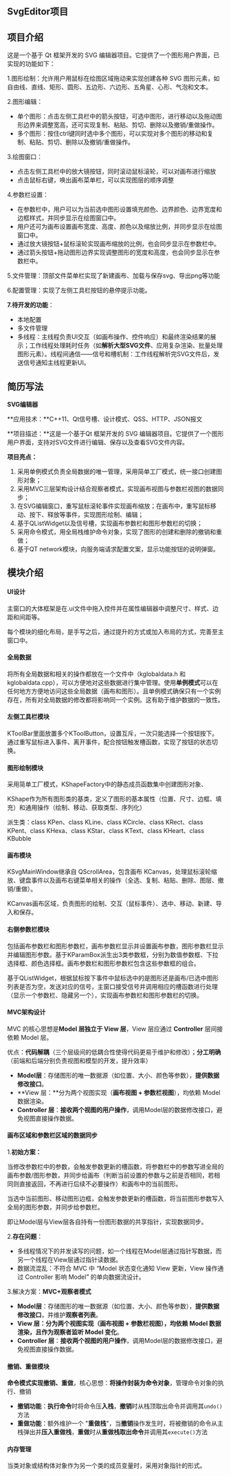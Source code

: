 ## SvgEditor项目

## 项目介绍

这是一个基于 Qt 框架开发的 SVG 编辑器项目。它提供了一个图形用户界面，已实现的功能如下：

1.图形绘制：允许用户用鼠标在绘图区域拖动来实现创建各种 SVG 图形元素，如自由线、直线、矩形、圆形、五边形、六边形、五角星、心形、气泡和文本。

2.图形编辑：

- 单个图形：点击左侧工具栏中的箭头按钮，可选中图形，进行移动以及拖动图形边界来调整宽高，还可实现复制、粘贴、剪切、删除以及撤销/重做操作。
- 多个图形：按住ctrl键同时选中多个图形，可以实现对多个图形的移动和复制、粘贴、剪切、删除以及撤销/重做操作。

3.绘图窗口：

- 点击左侧工具栏中的放大镜按钮，同时滚动鼠标滚轮，可以对画布进行缩放
- 点击鼠标右键，唤出画布菜单栏，可以实现图层的顺序调整

4.参数栏设置：

- 在参数栏中，用户可以为当前选中图形设置填充颜色、边界颜色、边界宽度和边框样式，并同步显示在绘图窗口中。
- 用户还可为画布设置画布宽度、高度、颜色以及缩放比例，并同步显示在绘图窗口中。
- 通过放大镜按钮+鼠标滚轮实现画布缩放的比例，也会同步显示在参数栏中。
- 通过箭头按钮+拖动图形边界实现调整图形的宽度和高度，也会同步显示在参数栏中。

5.文件管理：顶部文件菜单栏实现了新建画布、加载与保存svg、导出png等功能

6.配置管理：实现了左侧工具栏按钮的悬停提示功能。

**7.待开发的功能**：

- 本地配置
- 多文件管理
- 多线程：主线程负责UI交互（如画布操作、控件响应）和最终渲染结果的展示；工作线程处理耗时任务（如**解析大型SVG文件**、应用复杂渲染、批量处理图形元素）。线程间通信——信号和槽机制：工作线程解析完SVG文件后，发送信号通知主线程更新UI。

## 简历写法

**SVG编辑器**

**应用技术：**C++11、Qt信号槽、设计模式、QSS、HTTP、JSON报文

**项目描述：**这是一个基于Qt 框架开发的 SVG 编辑器项目。它提供了一个图形用户界面，支持对SVG文件进行编辑、保存以及查看SVG文件内容。

**项目亮点：**

1. 采用单例模式负责全局数据的唯一管理，采用简单工厂模式，统一接口创建图形对象；
2. 采用MVC三层架构设计结合观察者模式，实现画布视图与参数栏视图的数据同步；
3. 在SVG编辑窗口，重写鼠标滚轮事件实现画布缩放；在画布中，重写鼠标移动、按下、释放等事件，实现图形绘制、编辑；
4. 基于QListWidget以及信号槽，实现画布参数栏和图形参数栏的切换；
5. 采用命令模式，用全局栈维护命令对象，实现了图形的创建和删除的撤销和重做；
6. 基于QT network模块，向服务端请求配置文案，显示功能按钮的说明弹窗。


## 模块介绍

#### UI设计

主窗口的大体框架是在.ui文件中拖入控件并在属性编辑器中调整尺寸、样式、边距和间距等。

每个模块的细化布局，是手写之后，通过提升的方式或加入布局的方式，完善至主窗口中。

#### 全局数据

将所有全局数据和相关的操作都放在一个文件中（kglobaldata.h 和 kglobaldata.cpp），可以方便地对这些数据进行集中管理。使用**单例模式**可以在任何地方方便地访问这些全局数据（画布和图形）。且单例模式确保只有一个实例存在，所有对全局数据的修改都将影响同一个实例。这有助于维护数据的一致性。


#### 左侧工具栏模块

KToolBar里面放置多个KToolButton，设置互斥，一次只能选择一个按钮按下。通过重写鼠标进入事件、离开事件，配合按钮触发槽函数，实现了按钮的状态切换。

#### 图形绘制模块

采用简单工厂模式，KShapeFactory中的静态成员函数集中创建图形对象、

KShape作为所有图形类的基类，定义了图形的基本属性（位置、尺寸、边框、填充）和通用操作（绘制、移动、获取类型、序列化）

派生类：class KPen、class KLine、class KCircle、class KRect、class KPent、class KHexa、class KStar、class KText、class KHeart、class KBubble

#### 画布模块

KSvgMainWindow继承自 QScrollArea，包含画布 KCanvas，处理鼠标滚轮缩放、键盘事件以及画布右键菜单相关的操作（全选、复制、粘贴、删除、图层、撤销/重做）。

KCanvas画布区域，负责图形的绘制、交互（鼠标事件）、选中、移动、新建、导入和保存。

#### 右侧参数栏模块

包括画布参数栏和图形参数栏，画布参数栏显示并设置画布参数，图形参数栏显示并编辑图形参数。基于KParamBox派生出3类参数框，分别为数值参数框、下拉选择框、颜色选择框。画布参数栏和图形参数栏包含这些参数框的组合。

基于QListWidget，根据鼠标按下事件中鼠标选中的是图形还是画布/已选中图形列表是否为空，发送对应的信号，主窗口接受信号并调用相应的槽函数进行处理（显示一个参数栏、隐藏另一个），实现画布参数栏和图形参数栏的切换。

#### MVC架构设计

MVC 的核心思想是**Model 层独立于 View 层**，View 层应通过 **Controller** 层间接依赖 Model 层。

优点：**代码解耦**（三个层级间的低耦合性使得代码更易于维护和修改）；**分工明确**（前端和后端分别负责视图和模型的开发，提升效率）

- **Model层**：存储图形的唯一数据源（如位置、大小、颜色等参数），**提供数据修改接口**。
- **View 层：**分为两个视图实现（**画布视图 + 参数栏视图**），均依赖 Model 数据渲染。
- **Controller 层**：**接收两个视图的用户操作**，调用Model层的数据修改接口，避免视图直接操作数据。


#### 画布区域和参数栏区域的数据同步

1.**初始方案：**

当修改参数栏中的参数，会触发参数更新的槽函数，将参数栏中的参数写进全局的画布参数/图形参数，并同步给画布（判断当前设置的参数与之前是否相同，若相同则直接返回，不再进行后续不必要操作）和画布中的当前图形。

当选中当前图形、移动图形边框，会触发参数更新的槽函数，将当前图形参数写入全局的图形参数，并同步给参数栏。

即让Model层与View层各自持有一份图形数据的共享指针，实现数据同步。

2.**存在问题**：

- 多线程情况下的并发读写的问题，如一个线程在Model层通过指针写数据，而另一个线程在View层通过指针读数据。
- 数据流混乱：不符合 MVC 中 “Model 状态变化通知 View 更新，View 操作通过 Controller 影响 Model” 的单向数据流设计。

3.解决方案：**MVC+观察者模式**

- **Model层**：存储图形的唯一数据源（如位置、大小、颜色等参数），**提供数据修改接口**，并维护**观察者列表**。
- **View 层：**分为两个视图实现（**画布视图 + 参数栏视图**），均依赖 Model 数据渲染，且**作为观察者监听 Model 变化**。
- **Controller 层**：**接收两个视图的用户操作**，调用Model层的数据修改接口，避免视图直接操作数据。

#### 撤销、重做模块

**命令模式实现撤销、重做**，核心思想：**将操作封装为命令对象**，管理命令对象的执行、撤销

- **撤销功能**：**执行命令**时将命令压**入栈**，**撤销**时从栈顶取出命令并调用其`undo()`方法
- **重做功能**：额外维护一个 "**重做栈**"，当**撤销**操作发生时，将被撤销的命令从主栈弹出并**压入重做栈**，**重做**时从**重做栈取出命令**并调用其`execute()`方法


#### 内存管理

当类对象或结构体对象作为另一个类的成员变量时，采用对象指针的形式。



